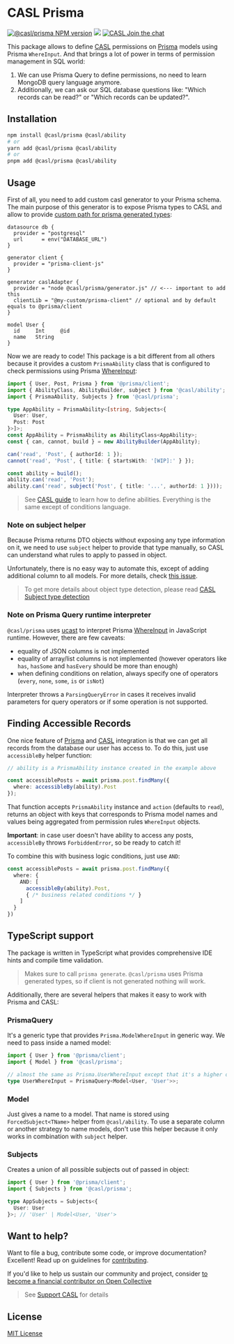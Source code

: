 # CASL Prisma

[![@casl/prisma NPM version](https://badge.fury.io/js/%40casl%2Fprisma.svg)](https://badge.fury.io/js/%40casl%2Fprisma)
[![](https://img.shields.io/npm/dm/%40casl%2Fprisma.svg)](https://www.npmjs.com/package/%40casl%2Fprisma)
[![CASL Join the chat](https://badges.gitter.im/Join%20Chat.svg)](https://gitter.im/stalniy-casl/casl)

This package allows to define [CASL] permissions on [Prisma] models using Prisma `WhereInput`. And that brings a lot of power in terms of permission management in SQL world:

1. We can use Prisma Query to define permissions, no need to learn MongoDB query language anymore.
2. Additionally, we can ask our SQL database questions like: "Which records can be read?" or "Which records can be updated?".

## Installation

```sh
npm install @casl/prisma @casl/ability
# or
yarn add @casl/prisma @casl/ability
# or
pnpm add @casl/prisma @casl/ability
```

## Usage

First of all, you need to add custom casl generator to your Prisma schema. The main purpose of this generator is to expose Prisma types to CASL and allow to provide [custom path for prisma generated types](https://www.prisma.io/docs/concepts/components/prisma-client/working-with-prismaclient/generating-prisma-client#using-a-custom-output-path):

```prisma
datasource db {
  provider = "postgresql"
  url      = env("DATABASE_URL")
}

generator client {
  provider = "prisma-client-js"
}

generator caslAdapter {
  provider = "node @casl/prisma/generator.js" // <--- important to add this
  clientLib = "@my-custom/prisma-client" // optional and by default equals to @prisma/client
}

model User {
  id     Int     @id
  name   String
}
```

Now we are ready to code! This package is a bit different from all others because it provides a custom `PrismaAbility` class that is configured to check permissions using Prisma [WhereInput](https://www.prisma.io/docs/reference/api-reference/prisma-client-reference#where):

```ts
import { User, Post, Prisma } from '@prisma/client';
import { AbilityClass, AbilityBuilder, subject } from '@casl/ability';
import { PrismaAbility, Subjects } from '@casl/prisma';

type AppAbility = PrismaAbility<[string, Subjects<{
  User: User,
  Post: Post
}>]>;
const AppAbility = PrismaAbility as AbilityClass<AppAbility>;
const { can, cannot, build } = new AbilityBuilder(AppAbility);

can('read', 'Post', { authorId: 1 });
cannot('read', 'Post', { title: { startsWith: '[WIP]:' } });

const ability = build();
ability.can('read', 'Post');
ability.can('read', subject('Post', { title: '...', authorId: 1 })));
```

> See [CASL guide](https://casl.js.org/v5/en/guide/intro) to learn how to define abilities. Everything is the same except of conditions language.

### Note on subject helper

Because Prisma returns DTO objects without exposing any type information on it, we need to use `subject` helper to provide that type manually, so CASL can understand what rules to apply to passed in object.

Unfortunately, there is no easy way to automate this, except of adding additional column to all models. For more details, check [this issue](https://github.com/prisma/prisma/issues/5315).

> To get more details about object type detection, please read [CASL Subject type detection](https://casl.js.org/v5/en/guide/subject-type-detection)

### Note on Prisma Query runtime interpreter

`@casl/prisma` uses [ucast](https://github.com/stalniy/ucast) to interpret Prisma [WhereInput](https://www.prisma.io/docs/reference/api-reference/prisma-client-reference#where) in JavaScript runtime. However, there are few caveats:
- equality of JSON columns is not implemented
- equality of array/list columns is not implemented (however operators like `has`, `hasSome` and `hasEvery` should be more than enough)
- when defining conditions on relation, always specify one of operators (`every`, `none`, `some`, `is` or `isNot`)

Interpreter throws a `ParsingQueryError` in cases it receives invalid parameters for query operators or if some operation is not supported.

## Finding Accessible Records

One nice feature of [Prisma] and [CASL] integration is that we can get all records from the database our user has access to. To do this, just use `accessibleBy` helper function:

```ts
// ability is a PrismaAbility instance created in the example above

const accessiblePosts = await prisma.post.findMany({
  where: accessibleBy(ability).Post
});
```

That function accepts `PrismaAbility` instance and `action` (defaults to `read`),  returns an object with keys that corresponds to Prisma model names and values being aggregated from permission rules `WhereInput` objects.

**Important**: in case user doesn't have ability to access any posts, `accessibleBy` throws `ForbiddenError`, so be ready to catch it!

To combine this with business logic conditions, just use `AND`:

```ts
const accessiblePosts = await prisma.post.findMany({
  where: {
    AND: [
      accessibleBy(ability).Post,
      { /* business related conditions */ }
    ]
  }
})
```

## TypeScript support

The package is written in TypeScript what provides comprehensive IDE hints and compile time validation.

> Makes sure to call `prisma generate`.  `@casl/prisma` uses Prisma generated types, so if client is not generated nothing will work.

Additionally, there are several helpers that makes it easy to work with Prisma and CASL:

### PrismaQuery

It's a generic type that provides `Prisma.ModelWhereInput` in generic way. We need to pass inside a named model:

```ts
import { User } from '@prisma/client';
import { Model } from '@casl/prisma';

// almost the same as Prisma.UserWhereInput except that it's a higher order type
type UserWhereInput = PrismaQuery<Model<User, 'User'>>;
```

### Model

Just gives a name to a model. That name is stored using `ForcedSubject<TName>` helper from `@casl/ability`. To use a separate column or another strategy to name models, don't use this helper because it only works in combination with `subject` helper.

### Subjects

Creates a union of all possible subjects out of passed in object:

```ts
import { User } from '@prisma/client';
import { Subjects } from '@casl/prisma';

type AppSubjects = Subjects<{
  User: User
}>; // 'User' | Model<User, 'User'>
```

## Want to help?

Want to file a bug, contribute some code, or improve documentation? Excellent! Read up on guidelines for [contributing].

If you'd like to help us sustain our community and project, consider [to become a financial contributor on Open Collective](https://opencollective.com/casljs/contribute)

> See [Support CASL](https://casl.js.org/v5/en/support-casljs) for details

## License

[MIT License](http://www.opensource.org/licenses/MIT)

[contributing]: https://github.com/stalniy/casl/blob/master/CONTRIBUTING.md
[Prisma]: https://prisma.io/
[CASL]: https://github.com/stalniy/casl
